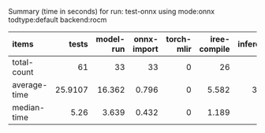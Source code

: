 Summary (time in seconds) for run: test-onnx using mode:onnx todtype:default backend:rocm

| items        |   tests |   model-run |   onnx-import |   torch-mlir |   iree-compile |   inference |
|:-------------|--------:|------------:|--------------:|-------------:|---------------:|------------:|
| total-count  | 61      |      33     |        33     |            0 |         26     |      20     |
| average-time | 25.9107 |      16.362 |         0.796 |            0 |          5.582 |       3.171 |
| median-time  |  5.26   |       3.639 |         0.432 |            0 |          1.189 |       0     |
